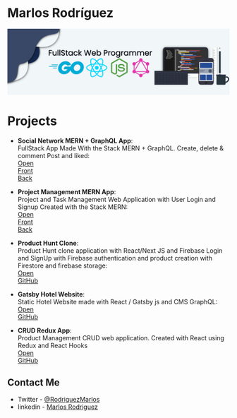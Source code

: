 # Marlos Rodríguez
![Banner](https://github.com/Marlos-Rodriguez/Marlos-Rodriguez/raw/master/NewBanner.png)
# Projects
* **Social Network MERN + GraphQL App**:  
FullStack App Made With the Stack MERN + GraphQL. Create, delete & comment Post and liked:  
   [Open](https://serene-lamarr-885e86.netlify.app/)  
   [Front](https://github.com/Marlos-Rodriguez/MERNG-Next-Comment-Front)  
   [Back](https://github.com/Marlos-Rodriguez/MERN-GraphQL-Comment-Back)

* **Project Management MERN App**:  
Project and Task Management Web Application with User Login and Signup Created with the Stack MERN:  
   [Open](https://silly-hoover-e3bf9c.netlify.app/)  
   [Front](https://github.com/Marlos-Rodriguez/MERN-Task-Cliente)  
   [Back](https://github.com/Marlos-Rodriguez/MERN-Task-Servidor)

* **Product Hunt Clone**:  
Product Hunt clone application with React/Next JS and Firebase Login and SignUp with Firebase authentication and product creation with Firestore and firebase storage:  
   [Open](https://adoring-lewin-b7bac8.netlify.app/)  
   [GitHub](https://github.com/Marlos-Rodriguez/Product-Hunt-Next-Firebase)

* **Gatsby Hotel Website**:  
Static Hotel Website made with React / Gatsby js and CMS GraphQL:  
   [Open](https://pedantic-wilson-8d21bd.netlify.app/)  
   [GitHub](https://github.com/Marlos-Rodriguez/Gatsby-Hotel)

* **CRUD Redux App**:  
Product Management CRUD web application. Created with React using Redux and React Hooks  
   [Open](https://marlos-rodriguez.github.io/Crud-Redux/#/)  
   [GitHub](https://github.com/Marlos-Rodriguez/Crud-Redux)

## Contact Me
* Twitter - [@RodriguezMarlos](https://twitter.com/RodriguezMarlos)
* linkedin - [Marlos Rodriguez](https://www.linkedin.com/in/marlos-rodriguez-7268481a2/)
